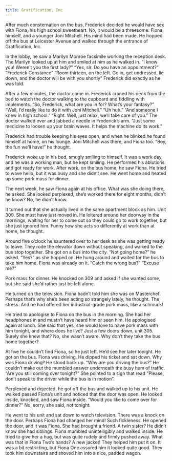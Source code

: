 ```yaml
---
title: Gratification, Inc
---
```



After much consternation on the bus, Frederick decided he would have sex with Fiona, his high school sweetheart. No, it would be a threesome: Fiona, himself, and a younger Joni Mitchell. His mind had been made. He hopped off the bus at Leicester Avenue and walked through the entrance of Gratification, Inc.

In the lobby, he saw a Marilyn Monroe facsimile working the reception desk. The Marilyn looked up at him and smiled at him as he walked in.
“I know you! Weren’t you the first lady?”
“Yes, sir. Do you have an appointment?”
“Frederick Constance”
“Room thirteen, on the left. Go in, get undressed, lie down, and the doctor will be with you shortly”
Frederick did exactly as he was told.

After a few minutes, the doctor came in. Frederick craned his neck from the bed to watch the doctor walking to the cupboard and fiddling with implements.
“So, Frederick, what are you in for? What’s your fantasy?”
“Well, I’d really like to do it with Joni Mitchell.”
“Uh huh.”
“And someone I knew in high school.”
“Right. Well, just relax, we’ll take care of you.”
The doctor walked over and jabbed a needle in Frederick’s arm.
“Just some medicine to loosen up your brain waves. It helps the machine do its work.”

Frederick had trouble keeping his eyes open, and when he blinked he found himself at home, on his lounge. Joni Mitchell was there, and Fiona too.
“Boy, the fun we’ll have!” he thought.

Frederick woke up in his bed, smugly smiling to himself. It was a work day, and he was a working man, but he kept smiling. He performed his ablutions and got ready for work. After work, on the bus home, he saw Fiona. He tried to wave hello, but it was busy and she didn’t see. He went home and heated up some pork mass for dinner.

The next week, he saw Fiona again at his office. What was she doing there, he asked. She looked perplexed, she’s worked there for eight months, didn’t he know? No, he didn’t know.

It turned out that she actually lived in the same apartment block as him. Unit 309. She must have just moved in. He loitered around her doorway in the mornings, waiting for her to come out so they could go to work together, but she just ignored him. Funny how she acts so differently at work than at home, he thought.

Around five o’clock he sauntered over to her desk as she was getting ready to leave. They rode the elevator down without speaking, and walked to the bus stop together. She got on a bus into the city.
“Not going home?” he asked.
“Yes?” as she hopped on.
He hung around and waited for the bus to take him home. Fiona was already on it.
“Catch the wrong bus?”
“Excuse me?”

Pork mass for dinner. He knocked on 309 and asked if she wanted some, but she said she’d rather just be left alone.

He turned on the television. Fiona hadn’t told him she was on Masterchef. Perhaps that’s why she’s been acting so strangely lately, he thought. The stress. And he had offered her industrial-grade pork mass, like a schmuck!

He tried to apologise to Fiona on the bus in the morning. She had her headphones in and mustn’t have heard him or seen him. He apologised again at lunch. She said that yes, she would love to have pork mass with him tonight, and where does he live? Just a few doors down, unit 305. Surely she knew that? No, she wasn’t aware. Why don’t they take the bus home together?

At five he couldn’t find Fiona, so he just left. He’d see her later tonight. He got on the bus. Fiona was driving. He dipped his ticket and sat down. Why was Fiona driving? He stood back up.
“Why are you driving the bus?”
He couldn’t make out the mumbled answer underneath the busy hum of traffic.
“Are you still coming over tonight?”
She pointed to a sign that read ”Please, don’t speak to the driver while the bus is in motion”.

Perplexed and dejected, he got off the bus and walked up to his unit. He walked passed Fiona’s unit and noticed that the door was open. He looked inside, knocked, and saw Fiona inside.
“Would you like to come over for dinner?”
No, sorry, she said, not tonight.

He went to his unit and sat down to watch television. There was a knock on the door. Perhaps Fiona had changed her mind! Such fickleness. He opened the door, and it was Fiona. She had brought a friend. A twin sister? He didn’t know she had siblings. Fiona mumbled unintelligibly and walked inside. He tried to give her a hug, but was quite rudely and firmly pushed away. What was that in Fiona Two’s hands? A new jacket! They helped him put it on. It was a bit restricting, but Fiona One assured him it looked quite good. They took him downstairs and shoved him into a nice, padded wagon.
